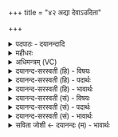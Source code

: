+++
title = "४२ अद्या देवाऽउदिता"

+++
<details><summary>पदपाठः - दयानन्दादि</summary>

अ॒द्य। दे॒वाः॒। उदि॒तेत्युत्ऽइ॑ता। सूर्य्य॑स्य। निः। अꣳह॑सः। पि॒पृ॒त। निः। अ॒व॒द्यात्। तत्। नः॒। मि॒त्रः। वरु॑णः। मा॒म॒ह॒न्ता॒म्। म॒म॒ह॒न्ता॒मिति॑ ममहन्ताम्। अदि॑तिः। सिन्धुः॑। पृ॒थि॒वी। उ॒त। द्यौः। ४२।
</details>

<details><summary>महीधरः</summary>

म० कुत्सदृष्टा त्रिष्टुप् दध्नादित्यग्रहश्रयणे विनियोगः । दीव्यन्ति दीप्यन्ते इति देवाः रश्मयः हे देवाः, नोऽस्मानंहसः पापात् निःपिपृत निर्मुञ्चत । अवद्यात् दुर्यशसोऽपि निःपिपृत पृथक् कुरुत । अस्माकं पापानि दुर्यशांसि च नाशयतेत्यर्थः । क्व । अद्यास्मिन्दिने सूर्यस्य उदिता उदिते उदये अद्य सूर्योदयेऽस्माञ्शुद्धान्कुरुतेत्यर्थः । अद्येत्यत्र 'द्व्यचोऽतस्तिङः' । 'निपातस्य च' (पा० ६। ३ । १३५,३६ ) इति दीर्घः । 'अन्येषामपि दृश्यते' (पा० ६ । ३ । १३७) इति दीर्घः पिपृतेत्यत्र । किंच मित्रादयः तत् नः अस्मद्वचनं मामहन्तां पूजयन्तु । अङ्गीकुर्वन्त्वित्यर्थः । के मित्रः वरुणः अदितिः देवमाता सिन्धुः समुद्रो नदी वा पृथिवी उतापि च द्यौः स्वर्गः ॥ ४२ ॥  
त्रिचत्वारिंशी।
</details>

<details><summary>अधिमन्त्रम् (VC)</summary>

- सूर्यो देवता
- कुत्स ऋषिः
- निचृत्त्रिष्टुप्
- धैवतः
</details>

<details><summary>दयानन्द-सरस्वती (हि) - विषयः</summary>

विद्वान् लोग कैसे हों, इस विषय को अगले मन्त्र में कहा है ॥
</details>

<details><summary>दयानन्द-सरस्वती (हि) - पदार्थः</summary>

पदार्थान्वयभाषाः -  हे (देवा) विद्वान् लोगो ! जिस कारण (सूर्य्यस्य) सूर्य्य के (उदिता) उदय होते (अद्य) आज (अंहसः) अपराध से (नः) हमको (निः) निरन्तर बचाओ और (अवद्यात्) निन्दित दुःख से (निः, पिपृत) निरन्तर रक्षा करो (तत्) इससे (मित्रः) मित्र (वरुणः) श्रेष्ठ (अदितिः) अन्तरिक्ष (सिन्धुः) समुद्र (पृथिवी) भूमि (उत) और (द्यौः) प्रकाश ये सब हमारा (मामहन्ताम्) सत्कार करें ॥४२ ॥
</details>

<details><summary>दयानन्द-सरस्वती (हि) - भावार्थः</summary>

भावार्थभाषाः -  जो विद्वान् मनुष्य प्राणादि के तुल्य सबको सुखी करते और अपराध से दूर रखते हैं, वे जगत् को शोभित करनेवाले हैं ॥४२ ॥
</details>

<details><summary>दयानन्द-सरस्वती (सं) - विषयः</summary>

विद्वांसः कीदृशाः स्युरित्याह ॥
</details>

<details><summary>दयानन्द-सरस्वती (सं) - पदार्थः</summary>

पदार्थान्वयभाषाः -  हे देवा विद्वांसो ! यूयं यतः सूर्यस्योदिताऽद्यांहसो नो निष्पिपृतावद्याच्च निष्पिपृत तन्मित्रो वरुणोऽदितिः सिन्धुः पृथिवी उत द्यौरस्मान् मामहन्ताम् ॥४२ ॥
</details>

<details><summary>दयानन्द-सरस्वती (सं) - भावार्थः</summary>

भावार्थभाषाः -  ये विद्वांसो मनुष्याः प्राणादिवत् सर्वान् सुखयन्ति, अपराधाद् दूरे रक्षन्ति, ते जगद्भूषकाः सन्ति ॥४२ ॥
</details>

<details><summary>सविता जोशी ← दयानन्दः (म) - भावार्थः</summary>

भावार्थभाषाः -  प्राण जसा सर्वांना सुखी करतो तसे विद्वान लोक सर्वांना सुखी करतात व अपराधापासून दूर करतात असे लोक जगात शोभायमान ठरतात.
</details>
